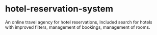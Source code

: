 # hotel-reservation-system
An online travel agency for hotel reservations, Included search for hotels with improved filters, management of bookings, management of rooms.
